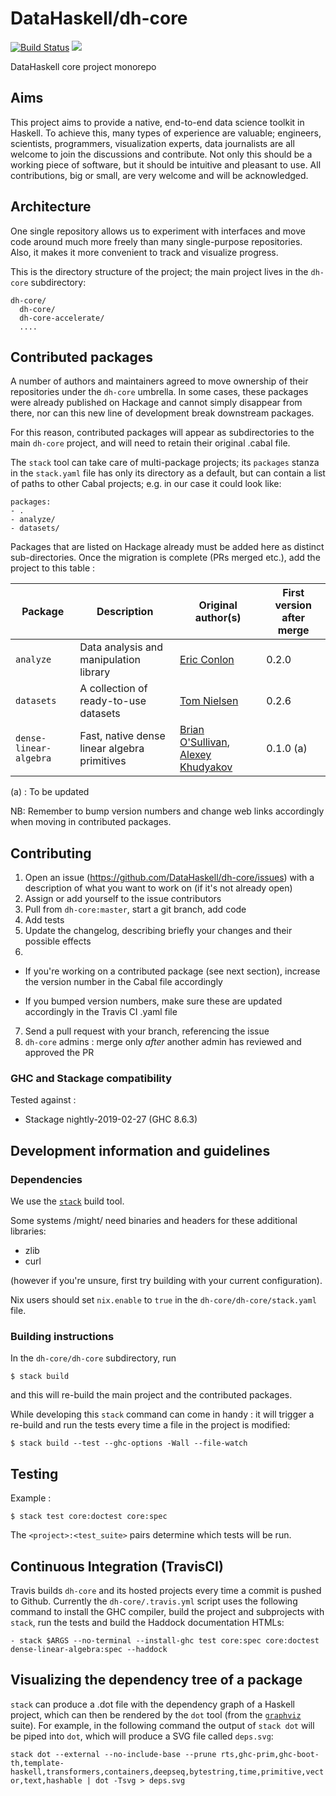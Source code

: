 # DataHaskell/dh-core

[![Build Status](https://travis-ci.org/DataHaskell/dh-core.png)](https://travis-ci.org/DataHaskell/dh-core)
<a href="https://gitter.im/DataHaskell/Lobby" target="_blank"><img src="https://badges.gitter.im/Join%20Chat.svg"></a>

DataHaskell core project monorepo


## Aims

This project aims to provide a native, end-to-end data science toolkit in Haskell. To achieve this, many types of experience are valuable; engineers, scientists, programmers, visualization experts, data journalists are all welcome to join the discussions and contribute.
Not only this should be a working piece of software, but it should be intuitive and pleasant to use.
All contributions, big or small, are very welcome and will be acknowledged.

## Architecture

One single repository allows us to experiment with interfaces and move code around much more freely than many single-purpose repositories. Also, it makes it more convenient to track and visualize progress.

This is the directory structure of the project; the main project lives in the `dh-core` subdirectory:

    dh-core/
      dh-core/              
      dh-core-accelerate/
      ....


## Contributed packages

A number of authors and maintainers agreed to move ownership of their repositories under the `dh-core` umbrella. In some cases, these packages were already published on Hackage and cannot simply disappear from there, nor can this new line of development break downstream packages.

For this reason, contributed packages will appear as subdirectories to the main `dh-core` project, and will need to retain their original .cabal file.  

The `stack` tool can take care of multi-package projects; its `packages` stanza in the `stack.yaml` file has only its directory as a default, but can contain a list of paths to other Cabal projects; e.g. in our case it could look like:

    packages:
    - .
    - analyze/
    - datasets/

Packages that are listed on Hackage already must be added here as distinct sub-directories. Once the migration is complete (PRs merged etc.), add the project to this table :


| Package | Description | Original author(s) | First version after merge |
| --- | --- | --- | --- | 
| `analyze` | Data analysis and manipulation library | [Eric Conlon](https://github.com/ejconlon) | 0.2.0 | 
| `datasets` | A collection of ready-to-use datasets | [Tom Nielsen](https://github.com/glutamate) | 0.2.6 | 
| `dense-linear-algebra` | Fast, native dense linear algebra primitives | [Brian O'Sullivan](https://github.com/bos), [Alexey Khudyakov](https://github.com/Shimuuar) | 0.1.0 (a) | 

(a) : To be updated

NB: Remember to bump version numbers and change web links accordingly when moving in contributed packages.





## Contributing

1. Open an issue (https://github.com/DataHaskell/dh-core/issues) with a description of what you want to work on (if it's not already open)
2. Assign or add yourself to the issue contributors
3. Pull from `dh-core:master`, start a git branch, add code 
4. Add tests 
5. Update the changelog, describing briefly your changes and their possible effects
6.

* If you're working on a contributed package (see next section), increase the version number in the Cabal file accordingly

* If you bumped version numbers, make sure these are updated accordingly in the Travis CI .yaml file

7. Send a pull request with your branch, referencing the issue
8. `dh-core` admins : merge only _after_ another admin has reviewed and approved the PR


### GHC and Stackage compatibility

Tested against :

- Stackage nightly-2019-02-27 (GHC 8.6.3)



## Development information and guidelines

### Dependencies

We use the [`stack`](https://docs.haskellstack.org/en/stable/README/) build tool.

Some systems /might/ need binaries and headers for these additional libraries:

* zlib
* curl

(however if you're unsure, first try building with your current configuration).

Nix users should set `nix.enable` to `true` in the `dh-core/dh-core/stack.yaml` file.


### Building instructions

In the `dh-core/dh-core` subdirectory, run 

    $ stack build

and this will re-build the main project and the contributed packages.

While developing this `stack` command can come in handy : it will trigger a re-build and run the tests every time a file in the project is modified:

    $ stack build --test --ghc-options -Wall --file-watch

## Testing

Example : 

    $ stack test core:doctest core:spec

The `<project>:<test_suite>` pairs determine which tests will be run. 


## Continuous Integration (TravisCI)

Travis builds `dh-core` and its hosted projects every time a commit is pushed to Github. 
Currently the `dh-core/.travis.yml` script uses the following command to install the GHC compiler, build the project and subprojects with `stack`, run the tests and build the Haddock documentation HTMLs:

    - stack $ARGS --no-terminal --install-ghc test core:spec core:doctest dense-linear-algebra:spec --haddock


## Visualizing the dependency tree of a package

`stack` can produce a .dot file with the dependency graph of a Haskell project, which can then be rendered by the `dot` tool (from the [`graphviz`](https://graphviz.gitlab.io/_pages/Download/Download_source.html) suite).
For example, in the following command the output of `stack dot` will be piped into `dot`, which will produce a SVG file called `deps.svg`:

`stack dot --external --no-include-base --prune rts,ghc-prim,ghc-boot-th,template-haskell,transformers,containers,deepseq,bytestring,time,primitive,vector,text,hashable | dot -Tsvg > deps.svg`




